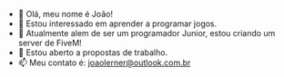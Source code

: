 - 👋 Olá, meu nome é João!
- 👀 Estou interessado em aprender a programar jogos.
- 🌱 Atualmente alem de ser um programador Junior, estou criando um server de FiveM!
- 💞️ Estou aberto a propostas de trabalho.
- 📫 Meu contato é: joaolerner@outlook.com.br

<!---
dkt0001/dkt0001 is a ✨ special ✨ repository because its `README.md` (this file) appears on your GitHub profile.
You can click the Preview link to take a look at your changes.
--->
